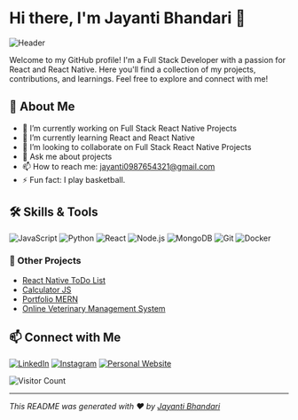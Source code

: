 # Hi there, I'm Jayanti Bhandari 👋

![Header](https://your-image-url.com/header.png)

Welcome to my GitHub profile! I'm a Full Stack Developer with a passion for React and React Native. Here you'll find a collection of my projects, contributions, and learnings. Feel free to explore and connect with me!

## 🚀 About Me

- 🔭 I’m currently working on Full Stack React Native Projects
- 🌱 I’m currently learning React and React Native
- 👯 I’m looking to collaborate on Full Stack React Native Projects
- 💬 Ask me about projects
- 📫 How to reach me: jayanti0987654321@gmail.com
- ⚡ Fun fact: I play basketball.

## 🛠️ Skills & Tools

![JavaScript](https://img.shields.io/badge/JavaScript-F7DF1E?style=for-the-badge&logo=javascript&logoColor=black)
![Python](https://img.shields.io/badge/Python-3776AB?style=for-the-badge&logo=python&logoColor=white)
![React](https://img.shields.io/badge/React-20232A?style=for-the-badge&logo=react&logoColor=61DAFB)
![Node.js](https://img.shields.io/badge/Node.js-339933?style=for-the-badge&logo=nodedotjs&logoColor=white)
![MongoDB](https://img.shields.io/badge/MongoDB-4EA94B?style=for-the-badge&logo=mongodb&logoColor=white)
![Git](https://img.shields.io/badge/Git-F05032?style=for-the-badge&logo=git&logoColor=white)
![Docker](https://img.shields.io/badge/Docker-2496ED?style=for-the-badge&logo=docker&logoColor=white)

### 🚀 Other Projects
- [React Native ToDo List](https://github.com/jayantibhandari/React-Native-ToDo)
- [Calculator JS](https://github.com/jayantibhandari/calculator)
- [Portfolio MERN](https://github.com/jayantibhandari/MERNPortfolio)
- [Online Veterinary Management System](https://github.com/jayantibhandari/online_veterinary_managemet_system)

## 📫 Connect with Me

[![LinkedIn](https://img.shields.io/badge/LinkedIn-0A66C2?style=for-the-badge&logo=linkedin&logoColor=white)](https://www.linkedin.com/in/jayanti-bhandari/)
[![Instagram](https://img.shields.io/badge/Instagram-E4405F?style=for-the-badge&logo=instagram&logoColor=white)](https://instagram.com/jayanti_bhandari_)
[![Personal Website](https://img.shields.io/badge/Website-4285F4?style=for-the-badge&logo=google-chrome&logoColor=white)](https://jayantibhandari.onrender.com)

![Visitor Count](https://visitor-badge.laobi.icu/badge?page_id=yourusername.yourusername)

---

*This README was generated with ❤️ by [Jayanti Bhandari](https://github.com/jayantibhandari)*
